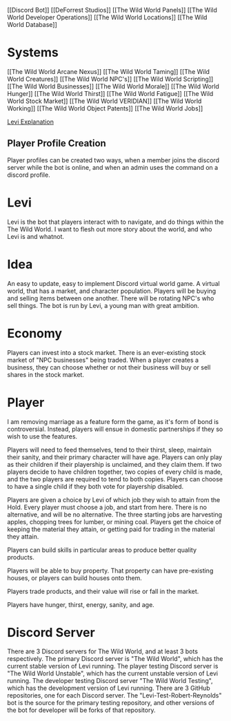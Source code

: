 [[Discord Bot]]
[[DeForrest Studios]]
[[The Wild World Panels]]
[[The Wild World Developer Operations]]
[[The Wild World Locations]]
[[The Wild World Database]]
# Systems
[[The Wild World Arcane Nexus]]
[[The Wild World Taming]]
[[The Wild World Creatures]]
[[The Wild World NPC's]]
[[The Wild World Scripting]]
[[The Wild World Businesses]]
[[The Wild World Morale]]
[[The Wild World Hunger]]
[[The Wild World Thirst]]
[[The Wild World Fatigue]]
[[The Wild World Stock Market]]
[[The Wild World VERIDIAN]]
[[The Wild World Working]]
[[The Wild World Object Patents]]
[[The Wild World Jobs]]

[Levi Explanation](#Levi)

## Player Profile Creation
Player profiles can be created two ways, when a member joins the discord server while the bot is online, and when an admin uses the command on a discord profile.

# Levi
Levi is the bot that players interact with to navigate, and do things within the The Wild World. I want to flesh out more story about the world, and who Levi is and whatnot.

# Idea
An easy to update, easy to implement Discord virtual world game.
A virtual world, that has a market, and character population.
Players will be buying and selling items between one another. There will be rotating NPC's who sell things.
The bot is run by Levi, a young man with great ambition.

# Economy
Players can invest into a stock market. There is an ever-existing stock market of "NPC businesses" being traded. When a player creates a business, they can choose whether or not their business will buy or sell shares in the stock market.

# Player
I am removing marriage as a feature form the game, as it's form of bond is controversial. Instead, players will ensue in domestic partnerships if they so wish to use the features.

Players will need to feed themselves, tend to their thirst, sleep, maintain their sanity, and their primary character will have age. Players can only play as their children if their playership is unclaimed, and they claim them. If two players decide to have children together, two copies of every child is made, and the two players are required to tend to both copies. Players can choose to have a single child if they both vote for playership disabled.

Players are given a choice by Levi of which job they wish to attain from the Hold. Every player must choose a job, and start from here. There is no alternative, and will be no alternative. The three starting jobs are harvesting apples, chopping trees for lumber, or mining coal. Players get the choice of keeping the material they attain, or getting paid for trading in the material they attain.

Players can build skills in particular areas to produce better quality products.

Players will be able to buy property. That property can have pre-existing houses, or players can build houses onto them.

Players trade products, and their value will rise or fall in the market.

Players have hunger, thirst, energy, sanity, and age.

# Discord Server
There are 3 Discord servers for The Wild World, and at least 3 bots respectively.
The primary Discord server is "The Wild World", which has the current stable version of Levi running.
The player testing Discord server is "The Wild World Unstable", which has the current unstable version of Levi running.
The developer testing Discord server "The Wild World Testing", which has the development version of Levi running.
There are 3 GitHub repositories, one for each Discord server.
The "Levi-Test-Robert-Reynolds" bot is the source for the primary testing repository, and other versions of the bot for developer will be forks of that repository.